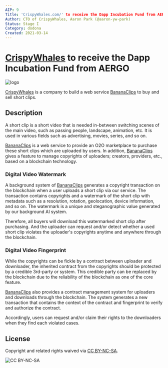 ```yaml
---
AIP: 9
Title: 'CrispyWhales.com/' to receive the Dapp Incubation Fund from AERGO
Author: CTO of CrispyWhales, Aaron Park (@aaron-yw-park)
Status: Stage I
Category: dodona
Created: 2021-03-14
---
```


# [CrispyWhales](https://crispywhales.com) to receive the Dapp Incubation Fund from AERGO
![logo](https://irp-cdn.multiscreensite.com/cd1f739b/dms3rep/multi/white_logo_color_background.jpg)

[CrispyWhales](https://crispywhales.com) is a company to build a web service [BananaClips](https://bananaclips.net) to buy and sell short clips.

## Description
A short clip is a short video that is needed in-between switching scenes of the main video, such as passing people, landscape, animation, etc. It is used in various fields such as advertising, movies, series, and so on.

[BananaClips](https://bananaclips.net) is a web service to provide an O2O marketplace to purchase these short clips which are uploaded by users. In addition, [BananaClips](https://bananaclips.net) gives a feature to manage copyrights of uploaders; creators, providers, etc., based on a blockchain technology.

### Digital Video Watermark
A background system of [BananaClips](https://bananaclips.net) generates a copyright transaction on the blockchain when a user uploads a short clip via our service. The transaction contains copyrights and a watermark of the short clip with metadata such as a resolution, rotation, geolocation, device information, and so on. The watermark is a unique and steganographic value generated by our background AI system.

Therefore, all buyers will download this watermarked short clip after purchasing. And the uploader can request and/or detect whether a used short clip violates the uploader's copyrights anytime and anywhere through the blockchain.

### Digital Video Fingerprint
While the copyrights can be fickle by a contract between uploader and downloader, the inherited contract from the copyrights should be protected by a credible 3rd-party or system. This credible party can be replaced by the blockchain due to the reliability of the blockchain as one of the core feature.

[BananaClips](https://bananaclips.net) also provides a contract management system for uploaders and downloads through the blockchain. The system generates a new transaction that contains the context of the contract and fingerprint to verify and authorize the contract.

Accordingly, users can request and/or claim their rights to the downloaders when they find each violated cases.


## License
Copyright and related rights waived via [CC BY-NC-SA](https://creativecommons.org/licenses/by-nc-sa/4.0/).

![CC BY-NC-SA](https://i.creativecommons.org/l/by-nc-sa/4.0/88x31.png)